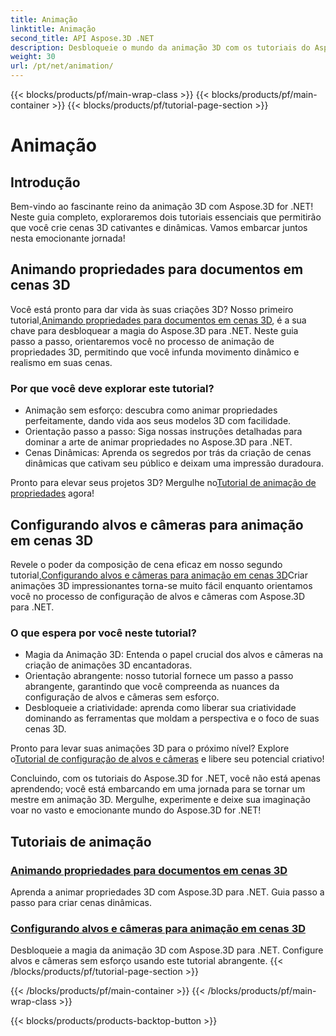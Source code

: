 ```yaml
---
title: Animação
linktitle: Animação
second_title: API Aspose.3D .NET
description: Desbloqueie o mundo da animação 3D com os tutoriais do Aspose.3D para .NET. Aprenda a animar propriedades e configurar alvos e câmeras para cenas dinâmicas sem esforço.
weight: 30
url: /pt/net/animation/
---
```


{{< blocks/products/pf/main-wrap-class >}}
{{< blocks/products/pf/main-container >}}
{{< blocks/products/pf/tutorial-page-section >}}

# Animação

## Introdução

Bem-vindo ao fascinante reino da animação 3D com Aspose.3D for .NET! Neste guia completo, exploraremos dois tutoriais essenciais que permitirão que você crie cenas 3D cativantes e dinâmicas. Vamos embarcar juntos nesta emocionante jornada!

## Animando propriedades para documentos em cenas 3D
Você está pronto para dar vida às suas criações 3D? Nosso primeiro tutorial,[Animando propriedades para documentos em cenas 3D](./property-to-document/), é a sua chave para desbloquear a magia do Aspose.3D para .NET. Neste guia passo a passo, orientaremos você no processo de animação de propriedades 3D, permitindo que você infunda movimento dinâmico e realismo em suas cenas.

### Por que você deve explorar este tutorial?
- Animação sem esforço: descubra como animar propriedades perfeitamente, dando vida aos seus modelos 3D com facilidade.
- Orientação passo a passo: Siga nossas instruções detalhadas para dominar a arte de animar propriedades no Aspose.3D para .NET.
- Cenas Dinâmicas: Aprenda os segredos por trás da criação de cenas dinâmicas que cativam seu público e deixam uma impressão duradoura.

 Pronto para elevar seus projetos 3D? Mergulhe no[Tutorial de animação de propriedades](./property-to-document/) agora!

## Configurando alvos e câmeras para animação em cenas 3D
 Revele o poder da composição de cena eficaz em nosso segundo tutorial,[Configurando alvos e câmeras para animação em cenas 3D](./setup-target-camera/)Criar animações 3D impressionantes torna-se muito fácil enquanto orientamos você no processo de configuração de alvos e câmeras com Aspose.3D para .NET.

### O que espera por você neste tutorial?
- Magia da Animação 3D: Entenda o papel crucial dos alvos e câmeras na criação de animações 3D encantadoras.
- Orientação abrangente: nosso tutorial fornece um passo a passo abrangente, garantindo que você compreenda as nuances da configuração de alvos e câmeras sem esforço.
- Desbloqueie a criatividade: aprenda como liberar sua criatividade dominando as ferramentas que moldam a perspectiva e o foco de suas cenas 3D.

 Pronto para levar suas animações 3D para o próximo nível? Explore o[Tutorial de configuração de alvos e câmeras](./setup-target-camera/) e libere seu potencial criativo!

Concluindo, com os tutoriais do Aspose.3D for .NET, você não está apenas aprendendo; você está embarcando em uma jornada para se tornar um mestre em animação 3D. Mergulhe, experimente e deixe sua imaginação voar no vasto e emocionante mundo do Aspose.3D for .NET!
## Tutoriais de animação
### [Animando propriedades para documentos em cenas 3D](./property-to-document/)
Aprenda a animar propriedades 3D com Aspose.3D para .NET. Guia passo a passo para criar cenas dinâmicas.
### [Configurando alvos e câmeras para animação em cenas 3D](./setup-target-camera/)
Desbloqueie a magia da animação 3D com Aspose.3D para .NET. Configure alvos e câmeras sem esforço usando este tutorial abrangente.
{{< /blocks/products/pf/tutorial-page-section >}}

{{< /blocks/products/pf/main-container >}}
{{< /blocks/products/pf/main-wrap-class >}}

{{< blocks/products/products-backtop-button >}}
